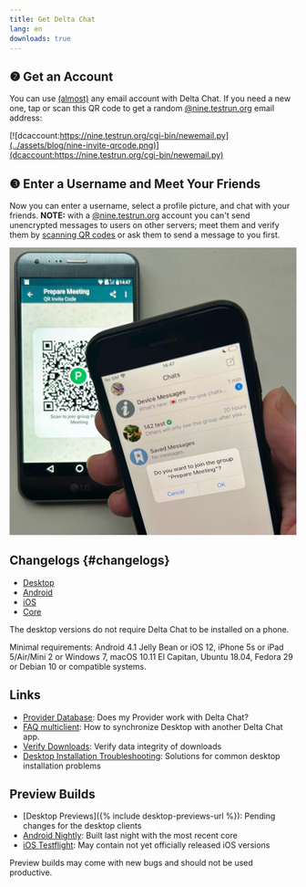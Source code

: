 ```yaml
---
title: Get Delta Chat
lang: en
downloads: true
---
```


## ❷ Get an Account

You can use [(almost)](https://providers.delta.chat/) any email account with Delta Chat.
If you need a new one,
tap or scan this QR code
to get a random [@nine.testrun.org](https://nine.testrun.org) email address:

[![dcaccount:https://nine.testrun.org/cgi-bin/newemail.py](../assets/blog/nine-invite-qrcode.png)](dcaccount:https://nine.testrun.org/cgi-bin/newemail.py)

## ❸ Enter a Username and Meet Your Friends

Now you can enter a username,
select a profile picture,
and chat with your friends.
**NOTE:** with a [@nine.testrun.org](https://nine.testrun.org/info.html) account
you can't send unencrypted messages
to users on other servers;
meet them and verify them by [scanning QR codes](help#howtoe2ee)
or ask them to send a message to you first.

![An iOS user scanning a QR code on someone else's phone.](../assets/blog/2023-11-qr-scan.jpg)

## Changelogs {#changelogs}

* [Desktop](https://github.com/deltachat/deltachat-desktop/blob/master/CHANGELOG.md)
* [Android](https://deltachat.github.io/deltachat-android/CHANGELOG#delta-chat-android-changelog)
* [iOS](https://deltachat.github.io/deltachat-ios/CHANGELOG#delta-chat-ios-changelog)
* [Core](https://github.com/deltachat/deltachat-core-rust/blob/master/CHANGELOG.md)

The desktop versions do not require Delta Chat to be installed on a phone.

Minimal requirements:
Android 4.1 Jelly Bean
or iOS 12, iPhone 5s or iPad 5/Air/Mini 2
or Windows 7, macOS 10.11 El Capitan, Ubuntu 18.04, Fedora 29 or Debian 10
or compatible systems.

## Links

* [Provider Database](https://providers.delta.chat/): Does my Provider work with Delta Chat?
* [FAQ multiclient](help#multiclient): How to synchronize Desktop with another Delta Chat app.
* [Verify Downloads](verify-downloads): Verify data integrity of downloads
* [Desktop Installation Troubleshooting](https://github.com/deltachat/deltachat-desktop/blob/master/docs/TROUBLESHOOTING.md): Solutions for common desktop installation problems

## Preview Builds

* [Desktop Previews]({% include desktop-previews-url %}): Pending changes for the desktop clients
* [Android Nightly](https://download.delta.chat/android/nightly/): Built last night with the most recent core
* [iOS Testflight](https://testflight.apple.com/join/uEMc1NxS): May contain not yet officially released iOS versions

Preview builds may come with new bugs and should not be used productive.
